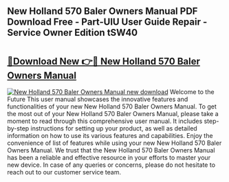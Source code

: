 ## New Holland 570 Baler Owners Manual PDF Download Free - Part-UIU User Guide Repair - Service Owner Edition tSW40

# <h2><a href="http://bc61888.oget.top/?id=New+Holland+570+Baler+Owners+Manual">🔗Download New 👉🔴 New Holland 570 Baler Owners Manual</a></h2>

[![New Holland 570 Baler Owners Manual new download](https://i.imgur.com/5g1atiW.png)](http://bc61888.oget.top/?id=New+Holland+570+Baler+Owners+Manual)
Welcome to the Future This user manual showcases the innovative features and functionalities of your new New Holland 570 Baler Owners Manual. To get the most out of your New Holland 570 Baler Owners Manual, please take a moment to read through this comprehensive user manual. It includes step-by-step instructions for setting up your product, as well as detailed information on how to use its various features and capabilities. Enjoy the convenience of list of features while using your new New Holland 570 Baler Owners Manual. We trust that the New Holland 570 Baler Owners Manual has been a reliable and effective resource in your efforts to master your new device. In case of any queries or concerns, please do not hesitate to reach out to our customer service team.

